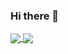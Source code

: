 ### Hi there 👋

<!--
**ferdinand066/ferdinand066** is a ✨ _special_ ✨ repository because its `README.md` (this file) appears on your GitHub profile.

Here are some ideas to get you started:

- 🔭 I’m currently working on ...
- 🌱 I’m currently learning ...
- 👯 I’m looking to collaborate on ...
- 🤔 I’m looking for help with ...
- 💬 Ask me about ...
- 📫 How to reach me: ...
- 😄 Pronouns: ...
- ⚡ Fun fact: ...
-->

<a href="https://github.com/ferdinand066">
  <img align="center" src="https://github-readme-stats.vercel.app/api?username=ferdinand066&show_icons=true&include_all_commits=true&count_private=true&theme=cobalt" />
  <img align="center" src="https://github-readme-stats.vercel.app/api/top-langs/?username=ferdinand066&layout=compact&theme=cobalt" />
</a>



